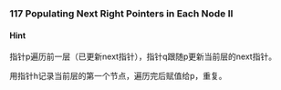 ### 117 Populating Next Right Pointers in Each Node II

#### Hint

指针p遍历前一层（已更新next指针），指针q跟随p更新当前层的next指针。

用指针h记录当前层的第一个节点，遍历完后赋值给p，重复。

